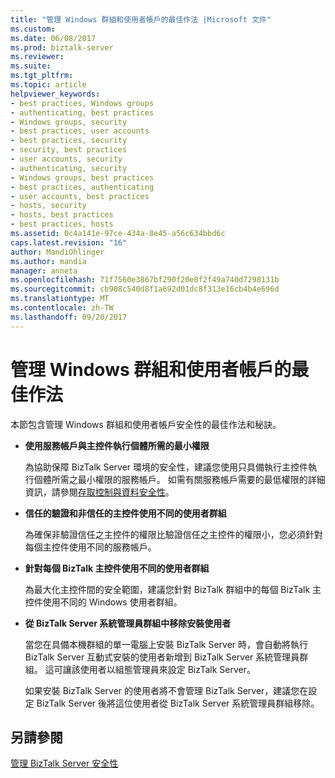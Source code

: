 ```yaml
---
title: "管理 Windows 群組和使用者帳戶的最佳作法 |Microsoft 文件"
ms.custom: 
ms.date: 06/08/2017
ms.prod: biztalk-server
ms.reviewer: 
ms.suite: 
ms.tgt_pltfrm: 
ms.topic: article
helpviewer_keywords:
- best practices, Windows groups
- authenticating, best practices
- Windows groups, security
- best practices, user accounts
- best practices, security
- security, best practices
- user accounts, security
- authenticating, security
- Windows groups, best practices
- best practices, authenticating
- user accounts, best practices
- hosts, security
- hosts, best practices
- best practices, hosts
ms.assetid: 0c4a141e-97ce-434a-8e45-a56c634bbd6c
caps.latest.revision: "16"
author: MandiOhlinger
ms.author: mandia
manager: anneta
ms.openlocfilehash: 71f7560e3867bf290f20e0f2f49a740d7298131b
ms.sourcegitcommit: cb908c540d8f1a692d01dc8f313e16cb4b4e696d
ms.translationtype: MT
ms.contentlocale: zh-TW
ms.lasthandoff: 09/20/2017
---
```

# <a name="best-practices-for-managing-windows-groups-and-user-accounts"></a>管理 Windows 群組和使用者帳戶的最佳作法
本節包含管理 Windows 群組和使用者帳戶安全性的最佳作法和秘訣。  
  
-   **使用服務帳戶與主控件執行個體所需的最小權限**  
  
     為協助保障 BizTalk Server 環境的安全性，建議您使用只具備執行主控件執行個體所需之最小權限的服務帳戶。 如需有關服務帳戶需要的最低權限的詳細資訊，請參閱[存取控制與資料安全性](../core/access-control-and-data-security.md)。  
  
-   **信任的驗證和非信任的主控件使用不同的使用者群組**  
  
     為確保非驗證信任之主控件的權限比驗證信任之主控件的權限小，您必須針對每個主控件使用不同的服務帳戶。  
  
-   **針對每個 BizTalk 主控件使用不同的使用者群組**  
  
     為最大化主控件間的安全範圍，建議您針對 BizTalk 群組中的每個 BizTalk 主控件使用不同的 Windows 使用者群組。  
  
-   **從 BizTalk Server 系統管理員群組中移除安裝使用者**  
  
     當您在具備本機群組的單一電腦上安裝 BizTalk Server 時，會自動將執行 BizTalk Server 互動式安裝的使用者新增到 BizTalk Server 系統管理員群組。 這可讓該使用者以組態管理員來設定 BizTalk Server。  
  
     如果安裝 BizTalk Server 的使用者將不會管理 BizTalk Server，建議您在設定 BizTalk Server 後將這位使用者從 BizTalk Server 系統管理員群組移除。  
  
## <a name="see-also"></a>另請參閱  
 [管理 BizTalk Server 安全性](../core/managing-biztalk-server-security.md)